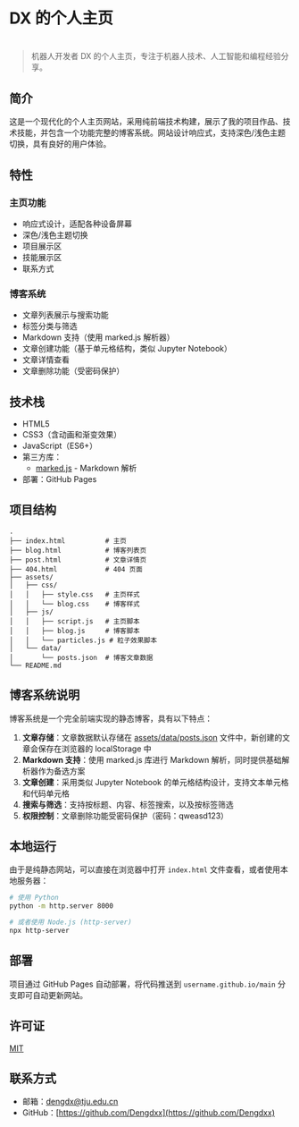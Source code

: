 # DX 的个人主页

#

> 机器人开发者 DX 的个人主页，专注于机器人技术、人工智能和编程经验分享。

## 简介

这是一个现代化的个人主页网站，采用纯前端技术构建，展示了我的项目作品、技术技能，并包含一个功能完整的博客系统。网站设计响应式，支持深色/浅色主题切换，具有良好的用户体验。

## 特性

### 主页功能
- 响应式设计，适配各种设备屏幕
- 深色/浅色主题切换
- 项目展示区
- 技能展示区
- 联系方式

### 博客系统
- 文章列表展示与搜索功能
- 标签分类与筛选
- Markdown 支持（使用 marked.js 解析器）
- 文章创建功能（基于单元格结构，类似 Jupyter Notebook）
- 文章详情查看
- 文章删除功能（受密码保护）

## 技术栈

- HTML5
- CSS3（含动画和渐变效果）
- JavaScript（ES6+）
- 第三方库：
  - [marked.js](https://github.com/markedjs/marked) - Markdown 解析
- 部署：GitHub Pages

## 项目结构

```
.
├── index.html          # 主页
├── blog.html           # 博客列表页
├── post.html           # 文章详情页
├── 404.html            # 404 页面
├── assets/
│   ├── css/
│   │   ├── style.css   # 主页样式
│   │   └── blog.css    # 博客样式
│   ├── js/
│   │   ├── script.js   # 主页脚本
│   │   ├── blog.js     # 博客脚本
│   │   └── particles.js # 粒子效果脚本
│   └── data/
│       └── posts.json  # 博客文章数据
└── README.md
```

## 博客系统说明

博客系统是一个完全前端实现的静态博客，具有以下特点：

1. **文章存储**：文章数据默认存储在 [assets/data/posts.json](file:///e:/repos/Dengdxx.github.io/assets/data/posts.json) 文件中，新创建的文章会保存在浏览器的 localStorage 中
2. **Markdown 支持**：使用 marked.js 库进行 Markdown 解析，同时提供基础解析器作为备选方案
3. **文章创建**：采用类似 Jupyter Notebook 的单元格结构设计，支持文本单元格和代码单元格
4. **搜索与筛选**：支持按标题、内容、标签搜索，以及按标签筛选
5. **权限控制**：文章删除功能受密码保护（密码：qweasd123）

## 本地运行

由于是纯静态网站，可以直接在浏览器中打开 `index.html` 文件查看，或者使用本地服务器：

```bash
# 使用 Python
python -m http.server 8000

# 或者使用 Node.js (http-server)
npx http-server

```

## 部署

项目通过 GitHub Pages 自动部署，将代码推送到 `username.github.io/main` 分支即可自动更新网站。

## 许可证

[MIT](LICENSE)

## 联系方式

- 邮箱：dengdx@tju.edu.cn
- GitHub：[https://github.com/Dengdxx](https://github.com/Dengdxx)
